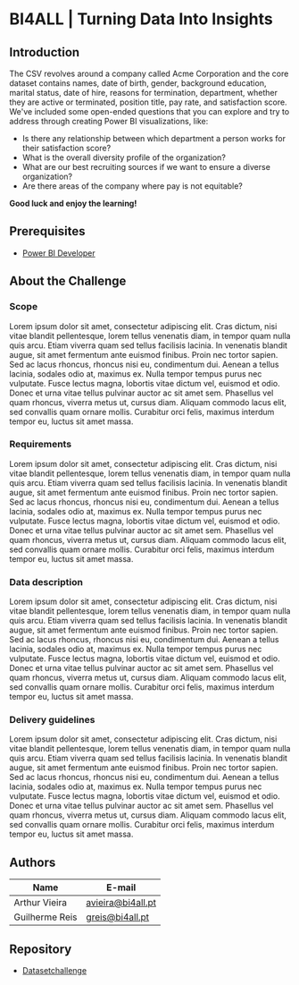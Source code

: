 # BI4ALL | Turning Data Into Insights

## Introduction 
The CSV revolves around a company called Acme Corporation and the core dataset contains names, date of birth, gender, background education, marital status, date of hire, reasons for termination, department, whether they are active or terminated, position title, pay rate, and satisfaction score.
We've included some open-ended questions that you can explore and try to address through creating Power BI visualizations, like:
- Is there any relationship between which department a person works for their satisfaction score?
- What is the overall diversity profile of the organization?
- What are our best recruiting sources if we want to ensure a diverse organization?
- Are there areas of the company where pay is not equitable?

**Good luck and enjoy the learning!**

## Prerequisites
- [Power BI Developer](https://www.microsoft.com/store/productId/9NTXR16HNW1T)

## About the Challenge
### Scope
Lorem ipsum dolor sit amet, consectetur adipiscing elit. Cras dictum, nisi vitae blandit pellentesque, lorem tellus venenatis diam, in tempor quam nulla quis arcu. Etiam viverra quam sed tellus facilisis lacinia. In venenatis blandit augue, sit amet fermentum ante euismod finibus. Proin nec tortor sapien. Sed ac lacus rhoncus, rhoncus nisi eu, condimentum dui. Aenean a tellus lacinia, sodales odio at, maximus ex. Nulla tempor tempus purus nec vulputate. Fusce lectus magna, lobortis vitae dictum vel, euismod et odio. Donec et urna vitae tellus pulvinar auctor ac sit amet sem. Phasellus vel quam rhoncus, viverra metus ut, cursus diam. Aliquam commodo lacus elit, sed convallis quam ornare mollis. Curabitur orci felis, maximus interdum tempor eu, luctus sit amet massa.

### Requirements
Lorem ipsum dolor sit amet, consectetur adipiscing elit. Cras dictum, nisi vitae blandit pellentesque, lorem tellus venenatis diam, in tempor quam nulla quis arcu. Etiam viverra quam sed tellus facilisis lacinia. In venenatis blandit augue, sit amet fermentum ante euismod finibus. Proin nec tortor sapien. Sed ac lacus rhoncus, rhoncus nisi eu, condimentum dui. Aenean a tellus lacinia, sodales odio at, maximus ex. Nulla tempor tempus purus nec vulputate. Fusce lectus magna, lobortis vitae dictum vel, euismod et odio. Donec et urna vitae tellus pulvinar auctor ac sit amet sem. Phasellus vel quam rhoncus, viverra metus ut, cursus diam. Aliquam commodo lacus elit, sed convallis quam ornare mollis. Curabitur orci felis, maximus interdum tempor eu, luctus sit amet massa.

### Data description
Lorem ipsum dolor sit amet, consectetur adipiscing elit. Cras dictum, nisi vitae blandit pellentesque, lorem tellus venenatis diam, in tempor quam nulla quis arcu. Etiam viverra quam sed tellus facilisis lacinia. In venenatis blandit augue, sit amet fermentum ante euismod finibus. Proin nec tortor sapien. Sed ac lacus rhoncus, rhoncus nisi eu, condimentum dui. Aenean a tellus lacinia, sodales odio at, maximus ex. Nulla tempor tempus purus nec vulputate. Fusce lectus magna, lobortis vitae dictum vel, euismod et odio. Donec et urna vitae tellus pulvinar auctor ac sit amet sem. Phasellus vel quam rhoncus, viverra metus ut, cursus diam. Aliquam commodo lacus elit, sed convallis quam ornare mollis. Curabitur orci felis, maximus interdum tempor eu, luctus sit amet massa.

### Delivery guidelines
Lorem ipsum dolor sit amet, consectetur adipiscing elit. Cras dictum, nisi vitae blandit pellentesque, lorem tellus venenatis diam, in tempor quam nulla quis arcu. Etiam viverra quam sed tellus facilisis lacinia. In venenatis blandit augue, sit amet fermentum ante euismod finibus. Proin nec tortor sapien. Sed ac lacus rhoncus, rhoncus nisi eu, condimentum dui. Aenean a tellus lacinia, sodales odio at, maximus ex. Nulla tempor tempus purus nec vulputate. Fusce lectus magna, lobortis vitae dictum vel, euismod et odio. Donec et urna vitae tellus pulvinar auctor ac sit amet sem. Phasellus vel quam rhoncus, viverra metus ut, cursus diam. Aliquam commodo lacus elit, sed convallis quam ornare mollis. Curabitur orci felis, maximus interdum tempor eu, luctus sit amet massa.

## Authors
| Name | E-mail |
|----------|--------|
| Arthur Vieira | avieira@bi4all.pt |
| Guilherme Reis | greis@bi4all.pt |

## Repository
- [Datasetchallenge](https://github.com/arthurroco/datasetchallange)

